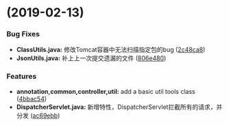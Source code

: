 #  (2019-02-13)


### Bug Fixes

* **ClassUtils.java:** 修改Tomcat容器中无法扫描指定包的bug ([2c48ca8](https://github.com/scutuyu/awesome-dispatcher-servlet/commit/2c48ca8))
* **JsonUtils.java:** 补上上一次提交遗漏的文件 ([806e480](https://github.com/scutuyu/awesome-dispatcher-servlet/commit/806e480))


### Features

* **annotation,common,controller,util:** add a basic util tools class ([4bbac54](https://github.com/scutuyu/awesome-dispatcher-servlet/commit/4bbac54))
* **DispatcherServlet.java:** 新增特性，DispatcherServlet拦截所有的请求，并分发 ([ac69ebb](https://github.com/scutuyu/awesome-dispatcher-servlet/commit/ac69ebb))



